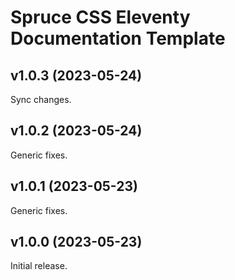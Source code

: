 # Spruce CSS Eleventy Documentation Template

## v1.0.3 (2023-05-24)

Sync changes.

## v1.0.2 (2023-05-24)

Generic fixes.

## v1.0.1 (2023-05-23)

Generic fixes.

## v1.0.0 (2023-05-23)

Initial release.
